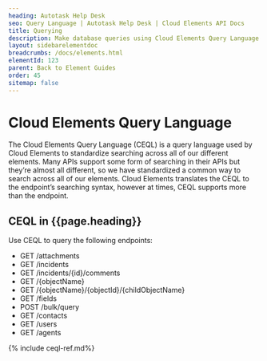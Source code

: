 ```yaml
---
heading: Autotask Help Desk
seo: Query Language | Autotask Help Desk | Cloud Elements API Docs
title: Querying
description: Make database queries using Cloud Elements Query Language.
layout: sidebarelementdoc
breadcrumbs: /docs/elements.html
elementId: 123
parent: Back to Element Guides
order: 45
sitemap: false
---
```


# Cloud Elements Query Language

The Cloud Elements Query Language (CEQL) is a query language used by Cloud Elements to standardize searching across all of our different elements. Many APIs support some form of searching in their APIs but they’re almost all different, so we have standardized a common way to search across all of our elements. Cloud Elements translates the CEQL to the endpoint’s searching syntax, however at times, CEQL supports more than the endpoint.

## CEQL in {{page.heading}}

Use CEQL to query the following endpoints:

* GET /attachments
* GET /incidents
* GET /incidents/{id}/comments
* GET /{objectName}
* GET /{objectName}/{objectId}/{childObjectName}
* GET /fields
* POST /bulk/query
* GET /contacts
* GET /users
* GET /agents

{% include ceql-ref.md%}
